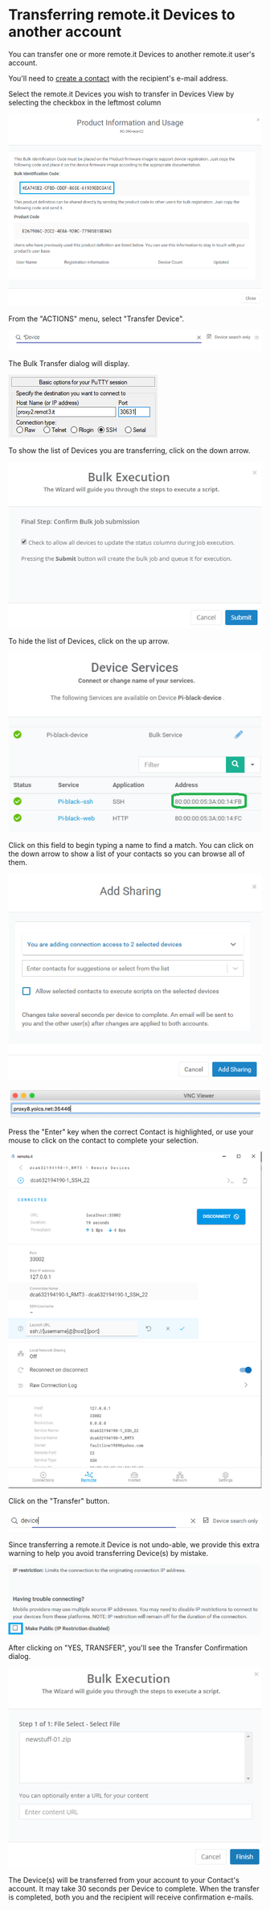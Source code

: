 # Transferring remote.it Devices to another account

You can transfer one or more remote.it Devices to another remote.it user's account.

You'll need to [create a contact](managing-contacts/create-a-contact.md) with the recipient's e-mail address.

Select the remote.it Devices you wish to transfer in Devices View by selecting the checkbox in the leftmost column

![](../.gitbook/assets/image%20%28231%29.png)

From the "ACTIONS" menu, select "Transfer Device".

![](../.gitbook/assets/image%20%28244%29.png)

The Bulk Transfer dialog will display.  

![](../.gitbook/assets/image%20%2818%29.png)

To show the list of Devices you are transferring, click on the down arrow.

![](../.gitbook/assets/image%20%28222%29.png)

To hide the list of Devices, click on the up arrow.

![](../.gitbook/assets/image%20%28298%29.png)

Click on this field to begin typing a name to find a match.  You can click on the down arrow to show a list of your contacts so you can browse all of them.

![](../.gitbook/assets/image%20%28180%29.png)

![](../.gitbook/assets/image%20%28103%29.png)

Press the "Enter" key when the correct Contact is highlighted, or use your mouse to click on the contact to complete your selection.

![](../.gitbook/assets/image%20%28364%29.png)

Click on the "Transfer" button.

![](../.gitbook/assets/image%20%28324%29.png)

Since transferring a remote.it Device is not undo-able, we provide this extra warning to help you avoid transferring Device\(s\) by mistake.

![](../.gitbook/assets/image%20%28124%29.png)

After clicking on "YES, TRANSFER", you'll see the Transfer Confirmation dialog.

![](../.gitbook/assets/image%20%28261%29.png)

The Device\(s\) will be transferred from your account to your Contact's account.  It may take 30 seconds per Device to complete.  When the transfer is completed, both you and the recipient will receive confirmation e-mails.

